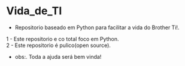 # Vida_de_TI
- Repositorio baseado em Python para facilitar a vida do Brother Ti!.<br />

1 - Este repositorio e co total foco em Python.<br />
2 - Este repositorio é pulico(open source).<br />
- obs:. Toda a ajuda será bem vinda!<br />
